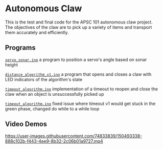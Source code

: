 # Autonomous Claw
This is the test and final code for the APSC 101 autonomous claw project. The objectives of the claw are to pick up a variety of items and transport them accurately and efficiently.

## Programs
[`servo_sonar.ino`](https://github.com/MatthewChow03/Autonomous-Claw/blob/main/servo_sonar.ino) a program to position a servo's angle based on sonar height

[`distance_algorithm_v1.ino`](https://github.com/MatthewChow03/Autonomous-Claw/blob/main/distance_algorithm_v1.ino) a program that opens and closes a claw with LED indicators of the algorithm's state

[`timeout_algorithm.ino`](https://github.com/MatthewChow03/Autonomous-Claw/blob/main/timeout_algorithm.ino) implementation of a timeout to reopen and close the claw when an object is unsuccessfully picked up

[`timeout_algorithm.ino`](https://github.com/MatthewChow03/Autonomous-Claw/blob/main/timeout_algorithm_v2.ino) fixed issue where timeout v1 would get stuck in the green phase, changed do while to a while loop


## Video Demos
<!---
<details>
<summary> Video Demo </summary>
--->  
https://user-images.githubusercontent.com/74833839/150493338-888c102b-f443-4ee9-8b32-2c06b01a9727.mp4
  
<!---
</details>
--->  
